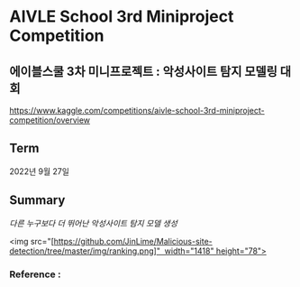 # AIVLE School 3rd Miniproject Competition

## 에이블스쿨 3차 미니프로젝트 : 악성사이트 탐지 모델링 대회 

https://www.kaggle.com/competitions/aivle-school-3rd-miniproject-competition/overview

## Term

2022년 9월 27일 

## Summary 

*다른 누구보다 더 뛰어난 악성사이트 탐지 모델 생성* 

<img src="[https://github.com/JinLime/Malicious-site-detection/tree/master/img/ranking.png]"  width="1418" height="78">

### Reference : 

